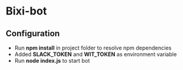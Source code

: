 # Bixi-bot

## Configuration

- Run __npm install__ in project folder to resolve npm dependencies
- Added __SLACK_TOKEN__ and __WIT_TOKEN__ as environment variable
- Run __node index.js__ to start bot



